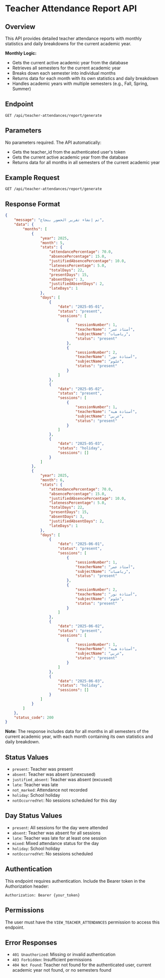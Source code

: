 # Teacher Attendance Report API

## Overview
This API provides detailed teacher attendance reports with monthly statistics and daily breakdowns for the current academic year.

**Monthly Logic:**
- Gets the current active academic year from the database
- Retrieves all semesters for the current academic year
- Breaks down each semester into individual months
- Returns data for each month with its own statistics and daily breakdown
- Handles academic years with multiple semesters (e.g., Fall, Spring, Summer)

## Endpoint
```
GET /api/teacher-attendances/report/generate
```

## Parameters
No parameters required. The API automatically:
- Gets the teacher_id from the authenticated user's token
- Gets the current active academic year from the database
- Returns data for all months in all semesters of the current academic year

## Example Request
```
GET /api/teacher-attendances/report/generate
```

## Response Format
```json
{
    "message": "تم إنشاء تقرير الحضور بنجاح",
    "data": {
        "months": [
            {
                "year": 2025,
                "month": 5,
                "stats": {
                    "attendancePercentage": 70.0,
                    "absencePercentage": 15.0,
                    "justifiedAbsencePercentage": 10.0,
                    "latenessPercentage": 5.0,
                    "totalDays": 22,
                    "presentDays": 15,
                    "absentDays": 3,
                    "justifiedAbsentDays": 2,
                    "lateDays": 1
                },
                "days": [
                    {
                        "date": "2025-05-01",
                        "status": "present",
                        "sessions": [
                            {
                                "sessionNumber": 1,
                                "teacherName": "أستاذ عمر",
                                "subjectName": "رياضيات",
                                "status": "present"
                            },
                            {
                                "sessionNumber": 2,
                                "teacherName": "أستاذة نور",
                                "subjectName": "علوم",
                                "status": "present"
                            }
                        ]
                    },
                    {
                        "date": "2025-05-02",
                        "status": "present",
                        "sessions": [
                            {
                                "sessionNumber": 1,
                                "teacherName": "أستاذة هبة",
                                "subjectName": "عربي",
                                "status": "present"
                            }
                        ]
                    },
                    {
                        "date": "2025-05-03",
                        "status": "holiday",
                        "sessions": []
                    }
                ]
            },
            {
                "year": 2025,
                "month": 6,
                "stats": {
                    "attendancePercentage": 70.0,
                    "absencePercentage": 15.0,
                    "justifiedAbsencePercentage": 10.0,
                    "latenessPercentage": 5.0,
                    "totalDays": 22,
                    "presentDays": 15,
                    "absentDays": 3,
                    "justifiedAbsentDays": 2,
                    "lateDays": 1
                },
                "days": [
                    {
                        "date": "2025-06-01",
                        "status": "present",
                        "sessions": [
                            {
                                "sessionNumber": 1,
                                "teacherName": "أستاذ عمر",
                                "subjectName": "رياضيات",
                                "status": "present"
                            },
                            {
                                "sessionNumber": 2,
                                "teacherName": "أستاذة نور",
                                "subjectName": "علوم",
                                "status": "present"
                            }
                        ]
                    },
                    {
                        "date": "2025-06-02",
                        "status": "present",
                        "sessions": [
                            {
                                "sessionNumber": 1,
                                "teacherName": "أستاذة هبة",
                                "subjectName": "عربي",
                                "status": "present"
                            }
                        ]
                    },
                    {
                        "date": "2025-06-03",
                        "status": "holiday",
                        "sessions": []
                    }
                ]
            }
        ]
    },
    "status_code": 200
}
```

**Note:** The response includes data for all months in all semesters of the current academic year, with each month containing its own statistics and daily breakdown.

## Status Values
- `present`: Teacher was present
- `absent`: Teacher was absent (unexcused)
- `justified_absent`: Teacher was absent (excused)
- `late`: Teacher was late
- `not_marked`: Attendance not recorded
- `holiday`: School holiday
- `notOccurredYet`: No sessions scheduled for this day

## Day Status Values
- `present`: All sessions for the day were attended
- `absent`: Teacher was absent for all sessions
- `late`: Teacher was late for at least one session
- `mixed`: Mixed attendance status for the day
- `holiday`: School holiday
- `notOccurredYet`: No sessions scheduled

## Authentication
This endpoint requires authentication. Include the Bearer token in the Authorization header:
```
Authorization: Bearer {your_token}
```

## Permissions
The user must have the `VIEW_TEACHER_ATTENDANCES` permission to access this endpoint.

## Error Responses
- `401 Unauthorized`: Missing or invalid authentication
- `403 Forbidden`: Insufficient permissions
- `404 Not Found`: Teacher not found for the authenticated user, current academic year not found, or no semesters found

